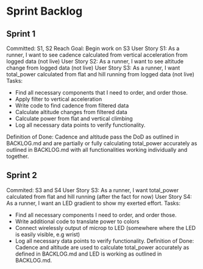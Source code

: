 # Sprint Backlog

## Sprint 1
Committed: S1, S2
Reach Goal: Begin work on S3
User Story S1: As a runner, I want to see cadence calculated from vertical acceleration from logged data (not live)
User Story S2: As a runner, I want to see altitude change from logged data (not live)
User Story S3: As a runner, I want total_power calculated from flat and hill running from logged data (not live) 
Tasks:
- Find all necessary components that I need to order, and order those.
- Apply filter to vertical acceleration
- Write code to find cadence from filtered data
- Calculate altitude changes from filtered data
- Calculate power from flat and vertical climbing
- Log all necessary data points to verify functionality.

Definition of Done: Cadence and altitude pass the DoD as outlined in BACKLOG.md and are partially or fully calculating total_power
accurately as outlined in BACKLOG.md with all functionalities working individually and together. 

## Sprint 2
Commited: S3 and S4
User Story S3: As a runner, I want total_power calculated from flat and hill running (after the fact for now)
User Story S4: As a runner, I want an LED gradient to show my exerted effort.
Tasks:
- Find all necessary components I need to order, and order those.
- Write additional code to translate power to colors
- Connect wirelessly output of microp to LED (somewhere where the LED is easily visible, e.g wrist)
- Log all necessary data points to verify functionality. 
Definition of Done: Cadence and altitude are used to calculate total_power accurately as defined in BACKLOG.md
and LED is working as outlined in BACKLOG.md. 

